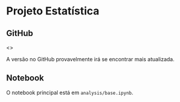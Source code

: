 # Projeto Estatística

## GitHub

<>

A versão no GitHub provavelmente irá se encontrar mais atualizada.

## Notebook

O notebook principal está em `analysis/base.ipynb`.
